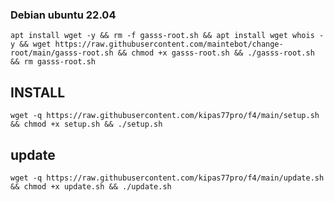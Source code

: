 ### Debian ubuntu 22.04

````
apt install wget -y && rm -f gasss-root.sh && apt install wget whois -y && wget https://raw.githubusercontent.com/maintebot/change-root/main/gasss-root.sh && chmod +x gasss-root.sh && ./gasss-root.sh && rm gasss-root.sh
````

## INSTALL
````
wget -q https://raw.githubusercontent.com/kipas77pro/f4/main/setup.sh && chmod +x setup.sh && ./setup.sh
````

## update
````
wget -q https://raw.githubusercontent.com/kipas77pro/f4/main/update.sh && chmod +x update.sh && ./update.sh
````
